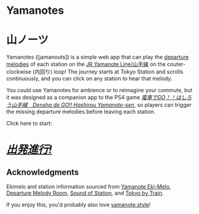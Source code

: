 # Yamanotes
# 山ノーツ

Yamanotes \([jamanoʊts]) is a simple web app that can play the [departure melodies](https://en.wikipedia.org/wiki/Train_melody) of each station on the [JR Yamanote Line/山手線](https://en.wikipedia.org/wiki/Yamanote_Line) on the couter-clockwise (内回り) loop! The journey starts at Tokyo Station and scrolls continuously, and you can click on any station to hear that melody.

You could use Yamanotes for ambience or to reimagine your commute, but it was designed as a companion app to the PS4 game [*電車でGO！！はしろう山手線　Densha de GO!! Hashirou Yamanote-sen*](https://ja.wikipedia.org/wiki/%E9%9B%BB%E8%BB%8A%E3%81%A7GO!#%E9%9B%BB%E8%BB%8A%E3%81%A7GO!!_%E3%81%AF%E3%81%97%E3%82%8D%E3%81%86%E5%B1%B1%E6%89%8B%E7%B7%9A), so players can trigger the missing departure melodies before leaving each station.

Click here to start: 
# [_**出発進行!**_](https://morgansleeper.github.io/Yamanotes/)

## Acknowledgments

Ekimelo and station information sourced from [Yamanote Eki-Melo](https://yamanote.tumblr.com/), [Departure Melody Room](http://dilettante.yukihotaru.com/index.html), [Sound of Station](http://melody.pos.to/index.html), and [Tokyo by Train](https://tokyobytrain.com/reference/every-yamanote-line-platform-melody/).

If you enjoy this, you'd probably also love [yamanote.style](yamanote.style/)!
